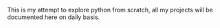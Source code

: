 This is my attempt to explore python from scratch, all my projects will be documented here on daily basis.
